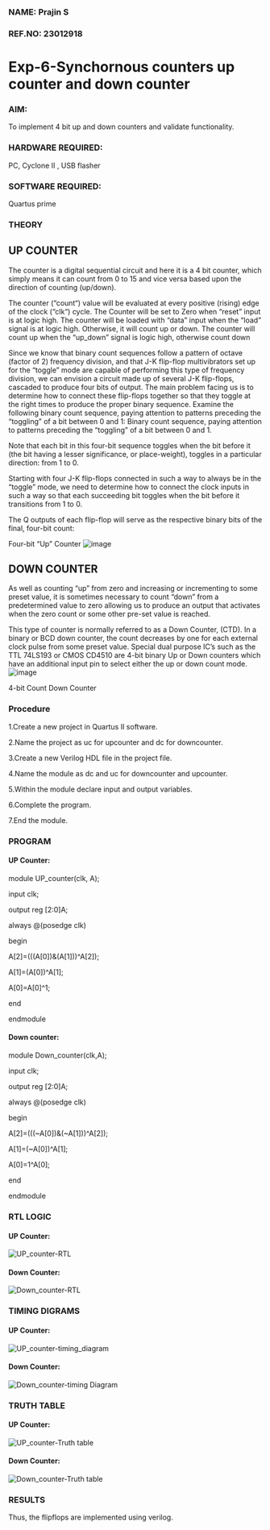 ### NAME: Prajin S
### REF.NO: 23012918
# Exp-6-Synchornous counters  up counter and down counter 
### AIM:
To implement 4 bit up and down counters and validate  functionality.
### HARDWARE REQUIRED:
PC, Cyclone II , USB flasher
### SOFTWARE REQUIRED:   
Quartus prime
### THEORY 
## UP COUNTER 
The counter is a digital sequential circuit and here it is a 4 bit counter, which simply means it can count from 0 to 15 and vice versa based upon the direction of counting (up/down). 

The counter (“count“) value will be evaluated at every positive (rising) edge of the clock (“clk“) cycle.
The Counter will be set to Zero when “reset” input is at logic high.
The counter will be loaded with “data” input when the “load” signal is at logic high. Otherwise, it will count up or down.
The counter will count up when the “up_down” signal is logic high, otherwise count down

Since we know that binary count sequences follow a pattern of octave (factor of 2) frequency division, and that J-K flip-flop multivibrators set up for the “toggle” mode are capable of performing this type of frequency division, we can envision a circuit made up of several J-K flip-flops, cascaded to produce four bits of output.
The main problem facing us is to determine how to connect these flip-flops together so that they toggle at the right times to produce the proper binary sequence.
Examine the following binary count sequence, paying attention to patterns preceding the “toggling” of a bit between 0 and 1:
Binary count sequence, paying attention to patterns preceding the “toggling” of a bit between 0 and 1.

Note that each bit in this four-bit sequence toggles when the bit before it (the bit having a lesser significance, or place-weight), toggles in a particular direction: from 1 to 0.



 
 

Starting with four J-K flip-flops connected in such a way to always be in the “toggle” mode, we need to determine how to connect the clock inputs in such a way so that each succeeding bit toggles when the bit before it transitions from 1 to 0.

The Q outputs of each flip-flop will serve as the respective binary bits of the final, four-bit count:

  
 

Four-bit “Up” Counter
![image](https://user-images.githubusercontent.com/36288975/169644758-b2f4339d-9532-40c5-af40-8f4f8c942e2c.png)



## DOWN COUNTER 

As well as counting “up” from zero and increasing or incrementing to some preset value, it is sometimes necessary to count “down” from a predetermined value to zero allowing us to produce an output that activates when the zero count or some other pre-set value is reached.

This type of counter is normally referred to as a Down Counter, (CTD). In a binary or BCD down counter, the count decreases by one for each external clock pulse from some preset value. Special dual purpose IC’s such as the TTL 74LS193 or CMOS CD4510 are 4-bit binary Up or Down counters which have an additional input pin to select either the up or down count mode.
![image](https://user-images.githubusercontent.com/36288975/169644844-1a14e123-7228-4ed8-81a9-eb937dff4ac8.png)


4-bit Count Down Counter
### Procedure

1.Create a new project in Quartus II software.

2.Name the project as uc for upcounter and dc for downcounter.

3.Create a new Verilog HDL file in the project file.

4.Name the module as dc and uc for downcounter and upcounter.

5.Within the module declare input and output variables.

6.Complete the program.

7.End the module.

### PROGRAM 
#### UP Counter:

module UP_counter(clk, A);

input clk;

output reg [2:0]A;

always @(posedge clk)

begin

A[2]=(((A[0])&(A[1]))^A[2]);
 
A[1]=(A[0])^A[1];
 
A[0]=A[0]^1;
 
end

endmodule

#### Down counter:

module Down_counter(clk,A);

input clk;

output reg [2:0]A;

always @(posedge clk)

begin

A[2]=(((~A[0])&(~A[1]))^A[2]);

A[1]=(~A[0])^A[1];

A[0]=1^A[0];

end

endmodule

### RTL LOGIC
#### UP Counter:
![UP_counter-RTL](https://github.com/anandarakshan/Exp-7-Synchornous-counters-/assets/139217934/49cf5858-4e14-4fac-8648-ff8d9e9c3225)

#### Down Counter:
![Down_counter-RTL](https://github.com/anandarakshan/Exp-7-Synchornous-counters-/assets/139217934/4e65060f-7265-40c0-8d9e-4c2caf9191cc)

### TIMING DIGRAMS
#### UP Counter:
![UP_counter-timing_diagram](https://github.com/anandarakshan/Exp-7-Synchornous-counters-/assets/139217934/9b8d609f-edbf-4764-9d3f-4d6dcb38febd)

#### Down Counter:
![Down_counter-timing Diagram](https://github.com/anandarakshan/Exp-7-Synchornous-counters-/assets/139217934/c5c50286-ff33-49e4-acf6-84447d09e688)

### TRUTH TABLE 
#### UP Counter:
![UP_counter-Truth table](https://github.com/anandarakshan/Exp-7-Synchornous-counters-/assets/139217934/1c50d6bc-b90d-4cfa-99b9-8d54411ebfa7)


#### Down Counter:
![Down_counter-Truth table](https://github.com/anandarakshan/Exp-7-Synchornous-counters-/assets/139217934/533606ac-1ac3-4e76-92ea-eb0480d78784)


### RESULTS 
Thus, the flipflops are implemented using verilog.
